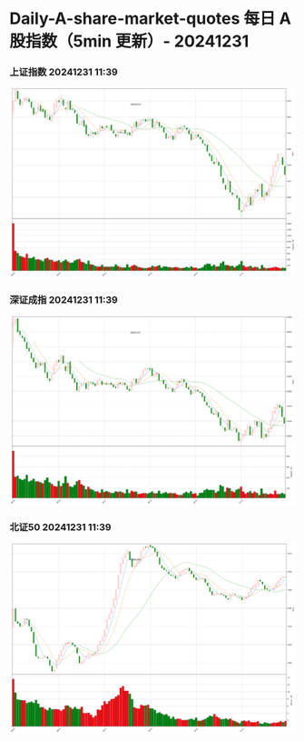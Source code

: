
# Daily-A-share-market-quotes 每日 A 股指数（5min 更新）- 20241231

### 上证指数 20241231 11:39
![](./fig/2024/12/20241231-sh000001.png)

### 深证成指 20241231 11:39
![](./fig/2024/12/20241231-sz399001.png)

### 北证50 20241231 11:39
![](./fig/2024/12/20241231-bj899050.png)
